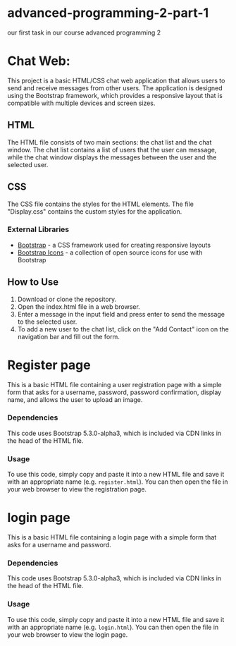 # advanced-programming-2-part-1
our first task in our course advanced  programming 2


# Chat Web:

This project is a basic HTML/CSS chat web application that allows users to send and receive messages from other users. The application is designed using the Bootstrap framework, which provides a responsive layout that is compatible with multiple devices and screen sizes.

## HTML

The HTML file consists of two main sections: the chat list and the chat window. The chat list contains a list of users that the user can message, while the chat window displays the messages between the user and the selected user.

## CSS

The CSS file contains the styles for the HTML elements. The file "Display.css" contains the custom styles for the application.

### External Libraries

- [Bootstrap](https://getbootstrap.com/) - a CSS framework used for creating responsive layouts
- [Bootstrap Icons](https://icons.getbootstrap.com/) - a collection of open source icons for use with Bootstrap

## How to Use

1. Download or clone the repository.
2. Open the index.html file in a web browser.
3. Enter a message in the input field and press enter to send the message to the selected user.
4. To add a new user to the chat list, click on the "Add Contact" icon on the navigation bar and fill out the form.



# Register page

This is a basic HTML file containing a user registration page with a simple form that asks for a username, password, password confirmation, display name, and allows the user to upload an image. 

### Dependencies

This code uses Bootstrap 5.3.0-alpha3, which is included via CDN links in the head of the HTML file. 

### Usage

To use this code, simply copy and paste it into a new HTML file and save it with an appropriate name (e.g. `register.html`). You can then open the file in your web browser to view the registration page.



# login page

This is a basic HTML file containing a login page with a simple form that asks for a username and password. 

### Dependencies

This code uses Bootstrap 5.3.0-alpha3, which is included via CDN links in the head of the HTML file. 

### Usage

To use this code, simply copy and paste it into a new HTML file and save it with an appropriate name (e.g. `login.html`). You can then open the file in your web browser to view the login page.

